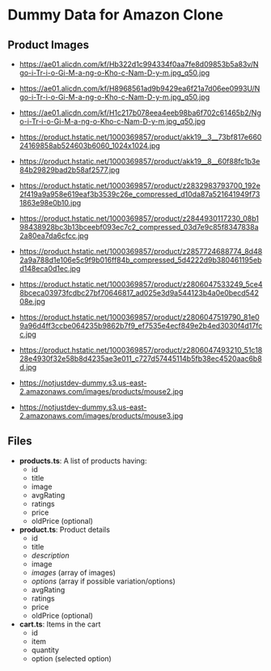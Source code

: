 # Dummy Data for Amazon Clone

## Product Images

- https://ae01.alicdn.com/kf/Hb322d1c994334f0aa7fe8d09853b5a83v/Ngo-i-Tr-i-o-Gi-M-a-ng-o-Kho-c-Nam-D-y-m.jpg_q50.jpg

- https://ae01.alicdn.com/kf/H8968561ad9b9429ea6f21a7d06ee0993U/Ngo-i-Tr-i-o-Gi-M-a-ng-o-Kho-c-Nam-D-y-m.jpg_q50.jpg

- https://ae01.alicdn.com/kf/H1c217b078eea4eeb98ba6f702c61465b2/Ngo-i-Tr-i-o-Gi-M-a-ng-o-Kho-c-Nam-D-y-m.jpg_q50.jpg

- https://product.hstatic.net/1000369857/product/akk19__3__73bf817e66024169858ab524603b6060_1024x1024.jpg

- https://product.hstatic.net/1000369857/product/akk19__8__60f88fc1b3e84b29829bad2b58af2577.jpg

- https://product.hstatic.net/1000369857/product/z2832983793700_192e2f419a9a958e619eaf3b3539c26e_compressed_d10da87a521641949f731863e98e0b10.jpg

- https://product.hstatic.net/1000369857/product/z2844930117230_08b198438928bc3b13bceebf093ec7c2_compressed_03d7e9c85f8347838a2a80ea7da6cfcc.jpg

- https://product.hstatic.net/1000369857/product/z2857724688774_8d482a9a788d1e106e5c9f9b016ff84b_compressed_5d4222d9b380461195ebd148eca0d1ec.jpg

- https://product.hstatic.net/1000369857/product/z2806047533249_5ce48bceca03973fcdbc27bf70646817_ad025e3d9a544123b4a0e0becd54208e.jpg

- https://product.hstatic.net/1000369857/product/z2806047519790_81e09a96d4ff3ccbe064235b9862b7f9_ef7535e4ecf849e2b4ed3030f4d17fcc.jpg

- https://product.hstatic.net/1000369857/product/z2806047493210_51c1828e4930f32e58b8d4235ae3e011_c727d57445114b5fb38ec4520aac6b8d.jpg

- https://notjustdev-dummy.s3.us-east-2.amazonaws.com/images/products/mouse2.jpg

- https://notjustdev-dummy.s3.us-east-2.amazonaws.com/images/products/mouse3.jpg

## Files
- **products.ts**: A list of products having:
  - id
  - title
  - image
  - avgRating
  - ratings
  - price
  - oldPrice (optional)
- **product.ts**: Product details
  - id
  - title
  - *description*
  - image
  - *images* (array of images)
  - *options* (array if possible variation/options)
  - avgRating
  - ratings
  - price
  - oldPrice (optional)
- **cart.ts**: Items in the cart
  - id
  - item
  - quantity
  - option (selected option)